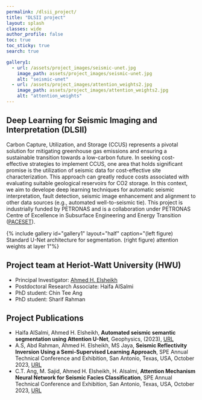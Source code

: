 ```yaml
---
permalink: /dlsii_project/
title: "DLSII project"
layout: splash
classes: wide
author_profile: false
toc: true
toc_sticky: true
search: true

gallery1:
  - url: /assets/project_images/seismic-unet.jpg
    image_path: assets/project_images/seismic-unet.jpg
    alt: "seismic-unet"
  - url: /assets/project_images/attention_weights2.jpg
    image_path: assets/project_images/attention_weights2.jpg
    alt: "attention_weights"
---
```

## Deep Learning for Seismic Imaging and Interpretation (DLSII)
Carbon Capture, Utilization, and Storage (CCUS) represents a pivotal solution for mitigating greenhouse gas emissions and ensuring a sustainable transition towards a low-carbon future. In seeking cost-effective strategies to implement CCUS, one area that holds significant promise is the utilization of seismic data for cost-effective site characterization. This approach can greatly reduce costs associated with evaluating suitable geological reservoirs for CO2 storage. In this context, we aim to develope deep learning techniques for automatic seismic interpretation, fault detection, seismic image enhancement and alignment to other data sources (e.g., automated well-to-seismic tie). This project is industrially funded by PETRONAS and is a collaboration under PETRONAS Centre of Excellence in Subsurface Engineering and Energy Transition ([PACESET](https://www.hw.ac.uk/news/articles/2021/setting-the-pace-for-sustainable-energy.htm)).

{% include gallery id="gallery1" layout="half" caption="(left figure) Standard U-Net architecture for segmentation. (right figure) attention weights at layer 1"%}

## Project team at Heriot-Watt University (HWU)
- Principal Investigator: [Ahmed H. Elsheikh](https://researchportal.hw.ac.uk/en/persons/ahmed-h-elsheikh)
- Postdoctoral Research Associate: Haifa AlSalmi
- PhD student: Chin Tee Ang
- PhD student: Sharif Rahman

## Project Publications
- Haifa AlSalmi, Ahmed H. Elsheikh, **Automated seismic semantic segmentation using Attention U-Net**, Geophysics, (2023), [URL](https://doi.org/10.1190/geo2023-0149.1)
- A.S, Abd Rahman, Ahmed H. Elsheikh, MS Jaya, **Seismic Reflectivity Inversion Using a Semi-Supervised Learning Approach**, SPE Annual Technical Conference and Exhibition, San Antonio, Texas, USA, October 2023, [URL](https://doi.org/10.2118/215019-MS)
- C.T. Ang, M. Sajid, Ahmed H. Elsheikh, H. Alsalmi, **Attention Mechanism Neural Network for Seismic Facies Classification**, SPE Annual Technical Conference and Exhibition, San Antonio, Texas, USA, October 2023, [URL](https://doi.org/10.2118/215099-MS)
